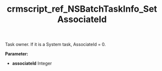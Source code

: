 ﻿---
title: crmscript_ref_NSBatchTaskInfo_SetAssociateId
description: NSBatchTaskInfo.SetAssociateId(Integer associateId)
intellisense: NSBatchTaskInfo.SetAssociateId
keywords: NSBatchTaskInfo, GetAssociateId
so.topic: reference
---

 Task owner. If it is a System task, AssociateId = 0.

**Parameter:** 
 - **associateId** Integer

